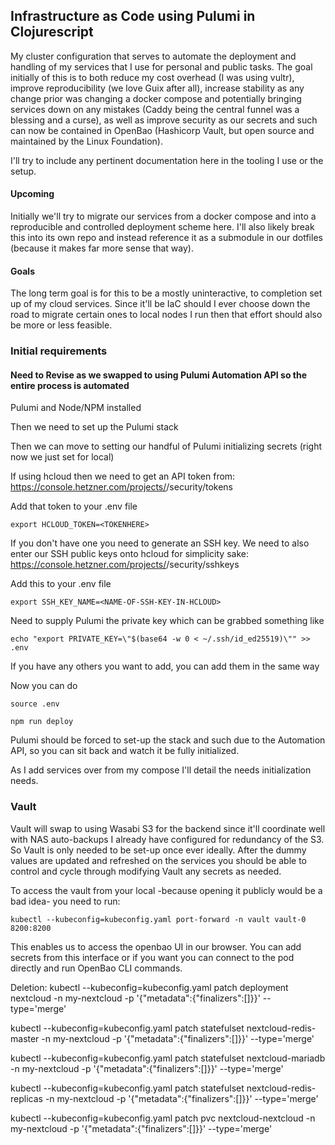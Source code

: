 ## Infrastructure as Code using Pulumi in Clojurescript
My cluster configuration that serves to automate the deployment and handling of my services that I use for personal and public tasks. The goal initially of this is to both reduce my cost overhead (I was using vultr), improve reproducibility (we love Guix after all), increase stability as any change prior was changing a docker compose and potentially bringing services down on any mistakes (Caddy being the central funnel was a blessing and a curse), as well as improve security as our secrets and such can now be contained in OpenBao (Hashicorp Vault, but open source and maintained by the Linux Foundation).

I'll try to include any pertinent documentation here in the tooling I use or the setup.


#### Upcoming
Initially we'll try to migrate our services from a docker compose and into a reproducible and controlled deployment scheme here. I'll also likely break this into its own repo and instead reference it as a submodule in our dotfiles (because it makes far more sense that way).



#### Goals
The long term goal is for this to be a mostly uninteractive, to completion set up of my cloud services. Since it'll be IaC should I ever choose down the road to migrate certain ones to local nodes I run then that effort should also be more or less feasible.


### Initial requirements
#### Need to Revise as we swapped to using Pulumi Automation API so the entire process is automated

Pulumi and Node/NPM installed


Then we need to set up the Pulumi stack 


Then we can move to setting our handful of Pulumi initializing secrets (right now we just set for local)

If using hcloud then we need to get an API token from: https://console.hetzner.com/projects/<PROJECT-NUMBER-HERE>/security/tokens

Add that token to your .env file
```
export HCLOUD_TOKEN=<TOKENHERE>
```


If you don't have one you need to generate an SSH key.
We need to also enter our SSH public keys onto hcloud for simplicity sake: https://console.hetzner.com/projects/<PROJECT-NUMBER-HERE>/security/sshkeys

Add this to your .env file
```
export SSH_KEY_NAME=<NAME-OF-SSH-KEY-IN-HCLOUD>
```

Need to supply Pulumi the private key which can be grabbed something like 
```
echo "export PRIVATE_KEY=\"$(base64 -w 0 < ~/.ssh/id_ed25519)\"" >> .env
```
If you have any others you want to add, you can add them in the same way

Now you can do 
```
source .env

npm run deploy
```
Pulumi should be forced to set-up the stack and such due to the Automation API, so you can sit back and watch it be fully initialized.

As I add services over from my compose I'll detail the needs initialization needs.



### Vault

Vault will swap to using Wasabi S3 for the backend since it'll coordinate well with NAS auto-backups I already have configured for redundancy of the S3.
So Vault is only needed to be set-up once ever ideally. After the dummy values are updated and refreshed on the services you should be able to control and cycle through modifying Vault any secrets as needed.

To access the vault from your local -because opening it publicly would be a bad idea- you need to run:
```
kubectl --kubeconfig=kubeconfig.yaml port-forward -n vault vault-0 8200:8200
```
This enables us to access the openbao UI in our browser.
You can add secrets from this interface or if you want you can connect to the pod directly and run OpenBao CLI commands.


Deletion:
kubectl --kubeconfig=kubeconfig.yaml patch deployment nextcloud -n my-nextcloud -p '{"metadata":{"finalizers":[]}}' --type='merge'

kubectl --kubeconfig=kubeconfig.yaml patch statefulset nextcloud-redis-master -n my-nextcloud -p '{"metadata":{"finalizers":[]}}' --type='merge'

kubectl --kubeconfig=kubeconfig.yaml patch statefulset nextcloud-mariadb -n my-nextcloud -p '{"metadata":{"finalizers":[]}}' --type='merge'

kubectl --kubeconfig=kubeconfig.yaml patch statefulset nextcloud-redis-replicas -n my-nextcloud -p '{"metadata":{"finalizers":[]}}' --type='merge'

kubectl --kubeconfig=kubeconfig.yaml patch pvc nextcloud-nextcloud -n my-nextcloud -p '{"metadata":{"finalizers":[]}}' --type='merge'
